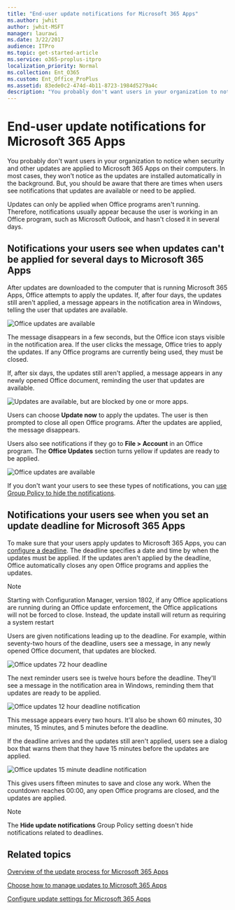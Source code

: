 ```yaml
---
title: "End-user update notifications for Microsoft 365 Apps"
ms.author: jwhit
author: jwhit-MSFT
manager: laurawi
ms.date: 3/22/2017
audience: ITPro
ms.topic: get-started-article
ms.service: o365-proplus-itpro
localization_priority: Normal
ms.collection: Ent_O365
ms.custom: Ent_Office_ProPlus
ms.assetid: 83ede0c2-474d-4b11-8723-1984d5279a4c
description: "You probably don't want users in your organization to notice when security and other updates are applied to Microsoft 365 Apps on their computers. In most cases, they won't notice as the updates are installed automatically in the background. But, you should be aware that there are times when users see notifications that updates are available or need to be applied."
---
```


# End-user update notifications for Microsoft 365 Apps

You probably don't want users in your organization to notice when security and other updates are applied to Microsoft 365 Apps on their computers. In most cases, they won't notice as the updates are installed automatically in the background. But, you should be aware that there are times when users see notifications that updates are available or need to be applied.
  
Updates can only be applied when Office programs aren't running. Therefore, notifications usually appear because the user is working in an Office program, such as Microsoft Outlook, and hasn't closed it in several days.
  
## Notifications your users see when updates can't be applied for several days to Microsoft 365 Apps
<a name="Days"> </a>

After updates are downloaded to the computer that is running Microsoft 365 Apps, Office attempts to apply the updates. If, after four days, the updates still aren't applied, a message appears in the notification area in Windows, telling the user that updates are available.
  
![Office updates are available](images/a5ed310f-432c-49de-a810-38962b552531.jpg)
  
The message disappears in a few seconds, but the Office icon stays visible in the notification area. If the user clicks the message, Office tries to apply the updates. If any Office programs are currently being used, they must be closed.
  
If, after six days, the updates still aren't applied, a message appears in any newly opened Office document, reminding the user that updates are available.
  
![Updates are available, but are blocked by one or more apps.](images/93bc2d5b-4955-4369-bf3b-5beb0b3ff705.jpg)
  
Users can choose **Update now** to apply the updates. The user is then prompted to close all open Office programs. After the updates are applied, the message disappears.
  
Users also see notifications if they go to **File > Account** in an Office program. The **Office Updates** section turns yellow if updates are ready to be applied.
  
![Office updates are available](images/574a065f-f666-481f-b2f7-5cc56d7c97f9.jpg)
  
If you don't want your users to see these types of notifications, you can [use Group Policy to hide the notifications](configure-update-settings-microsoft-365-apps.md).
  
## Notifications your users see when you set an update deadline for Microsoft 365 Apps
<a name="Deadline"> </a>

To make sure that your users apply updates to Microsoft 365 Apps, you can [configure a deadline](configure-update-settings-microsoft-365-apps.md). The deadline specifies a date and time by when the updates must be applied. If the updates aren't applied by the deadline, Office automatically closes any open Office programs and applies the updates.

> [!NOTE]
> Starting with Configuration Manager, version 1802, if any Office applications are running during an Office update enforcement, the Office applications will not be forced to close. Instead, the update install will return as requiring a system restart 

Users are given notifications leading up to the deadline. For example, within seventy-two hours of the deadline, users see a message, in any newly opened Office document, that updates are blocked.
  
![Office updates 72 hour deadline](images/f69d4bed-ab4d-43ac-ae5d-01ac31653cb9.jpg)
  
The next reminder users see is twelve hours before the deadline. They'll see a message in the notification area in Windows, reminding them that updates are ready to be applied.
  
![Office updates 12 hour deadline notification](images/6c315397-3f15-4c9f-86b1-5132c28dbc7e.jpg)
  
This message appears every two hours. It'll also be shown 60 minutes, 30 minutes, 15 minutes, and 5 minutes before the deadline.
  
If the deadline arrives and the updates still aren't applied, users see a dialog box that warns them that they have 15 minutes before the updates are applied.
  
![Office updates 15 minute deadline notification](images/1016ec10-5e8a-4280-896a-4e1026304a63.jpg)
  
This gives users fifteen minutes to save and close any work. When the countdown reaches 00:00, any open Office programs are closed, and the updates are applied.
  
> [!NOTE]
> The **Hide update notifications** Group Policy setting doesn't hide notifications related to deadlines.
  
## Related topics
[Overview of the update process for Microsoft 365 Apps](overview-update-process-microsoft-365-apps.md)
  
[Choose how to manage updates to Microsoft 365 Apps](choose-how-manage-updates-microsoft-365-apps.md)
  
[Configure update settings for Microsoft 365 Apps](configure-update-settings-microsoft-365-apps.md)

